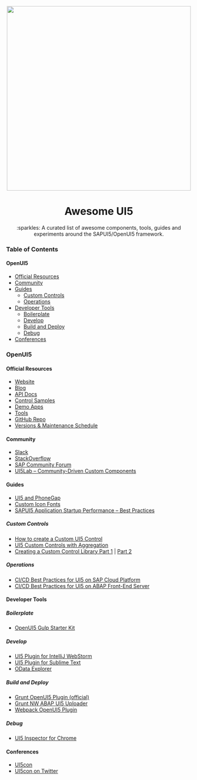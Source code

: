 <div align="center">
  <a href="http://openui5.org">
    <img width="500"
      src="http://openui5.org/images/OpenUI5_new_big_side.png">
  </a>
  <h1>Awesome UI5</h1>
  <p>:sparkles: A curated list of awesome components, tools, guides and experiments around the SAPUI5/OpenUI5 framework.</p>
</div>

### Table of Contents
#### OpenUI5
- [Official Resources](https://github.com/TimoSta/awesome-ui5#official-resources)
- [Community](https://github.com/TimoSta/awesome-ui5#community)
- [Guides](https://github.com/TimoSta/awesome-ui5#guides)
  - [Custom Controls](https://github.com/TimoSta/awesome-ui5#custom-controls)
  - [Operations](https://github.com/TimoSta/awesome-ui5#operations)
- [Developer Tools](https://github.com/TimoSta/awesome-ui5#developer-tools)
  - [Boilerplate](https://github.com/TimoSta/awesome-ui5#boilerplate)
  - [Develop](https://github.com/TimoSta/awesome-ui5#develop)
  - [Build and Deploy](https://github.com/TimoSta/awesome-ui5#build-and-deploy)
  - [Debug](https://github.com/TimoSta/awesome-ui5#debug)
- [Conferences](https://github.com/TimoSta/awesome-ui5#conferences)

### OpenUI5
#### Official Resources
- [Website](http://openui5.org)
- [Blog](http://openui5.tumblr.com/)
- [API Docs](https://openui5.hana.ondemand.com/)
- [Control Samples](https://openui5.hana.ondemand.com/#/controls)
- [Demo Apps](https://openui5.hana.ondemand.com/#/demoapps)
- [Tools](https://openui5.hana.ondemand.com/#/tools)
- [GitHub Repo](https://github.com/SAP/openui5)
- [Versions & Maintenance Schedule](https://openui5.hana.ondemand.com/versionoverview.html)

#### Community
- [Slack](http://slackui5invite.herokuapp.com/)
- [StackOverflow](https://stackoverflow.com/questions/tagged/sapui5)
- [SAP Community Forum](https://www.sap.com/community/tag.html?id=500983881501772639608291559920477)
- [UI5Lab – Community-Driven Custom Components](http://ui5lab.io/)

#### Guides
- [UI5 and PhoneGap](http://jmurray.me/ui5-and-phonegap-first-steps-1-of-3/)
- [Custom Icon Fonts](https://blogs.sap.com/2015/11/02/enhance-ui5-app-with-custom-icon-fonts/)
- [SAPUI5 Application Startup Performance – Best Practices](https://blogs.sap.com/2016/10/29/sapui5-application-startup-performance-best-practices/)

##### Custom Controls
- [How to create a Custom UI5 Control](https://blogs.sap.com/2016/07/18/how-to-create-a-custom-ui5-control/)
- [UI5 Custom Controls with Aggregation](https://blogs.sap.com/2017/03/25/ui5-custom-controls-with-aggregation/)
- [Creating a Custom Control Library Part 1](https://blogs.sap.com/2016/12/15/sapui5-custom-control-library-web-ide-development-deployment-to-hcp-and-to-on-premise-abap-repository.-part-1./) | [Part 2](https://blogs.sap.com/2016/12/20/sapui5-custom-control-library-web-ide-development-deployment-to-hcp-and-to-on-premise-abap-repository.-part-2./)

##### Operations
- [CI/CD Best Practices for UI5 on SAP Cloud Platform](https://www.sap.com/developer/tutorials/ci-best-practices-fiori-sapcp.html)
- [CI/CD Best Practices for UI5 on ABAP Front-End Server](https://www.sap.com/developer/tutorials/ci-best-practices-fiori-abap.html)

#### Developer Tools
##### Boilerplate
- [OpenUI5 Gulp Starter Kit](https://github.com/pulseshift/openui5-gulp-starter-kit)

##### Develop
- [UI5 Plugin for IntelliJ WebStorm](https://plugins.jetbrains.com/plugin/10322-sap-open-ui5-development-plugin)
- [UI5 Plugin for Sublime Text](https://github.com/qmacro/SublimeUI5)
- [OData Explorer](https://openui5.blogspot.com/2017/12/odata-explorer.html)

##### Build and Deploy
- [Grunt OpenUI5 Plugin (official)](https://github.com/SAP/grunt-openui5)
- [Grunt NW ABAP UI5 Uploader](https://www.npmjs.com/package/grunt-nwabap-ui5uploader)
- [Webpack OpenUI5 Plugin](https://github.com/cevou/openui5-webpack)

##### Debug
- [UI5 Inspector for Chrome](https://chrome.google.com/webstore/detail/ui5-inspector/bebecogbafbighhaildooiibipcnbngo?hl=en)

#### Conferences
- [UI5con](http://openui5.org/ui5con/index.html)
- [UI5con on Twitter](https://twitter.com/ui5con)
